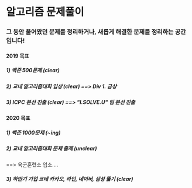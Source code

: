 <h1>알고리즘 문제풀이</h1>

<h3> 그 동안 풀어왔던 문제를 정리하거나,
  새롭게 해결한 문제를 정리하는 공간입니다! </h3>
  
<h4> 2019 목표 </h4>
  <h5> 1) 백준 500문제 (clear) </h5>
  <h5> 2) 교내 알고리즘대회 입상 (clear) ==> Div 1. 금상 </h5>
  <h5> 3) ICPC 본선 진출 (clear) ==> "I.SOLVE.U" 팀 본선 진출 </h5>
  
<h4> 2020 목표 </h4>
  <h5> 1) 백준 1000문제 (~ing) </h5>
  <h5> 2) 교내 알고리즘대회 문제 출제 (unclear) </h5> ==> 육군훈련소 입소....
  <h5> 3) 하반기 기업 코테 카카오, 라인, 네이버, 삼성 뚫기 (clear) </h5>
